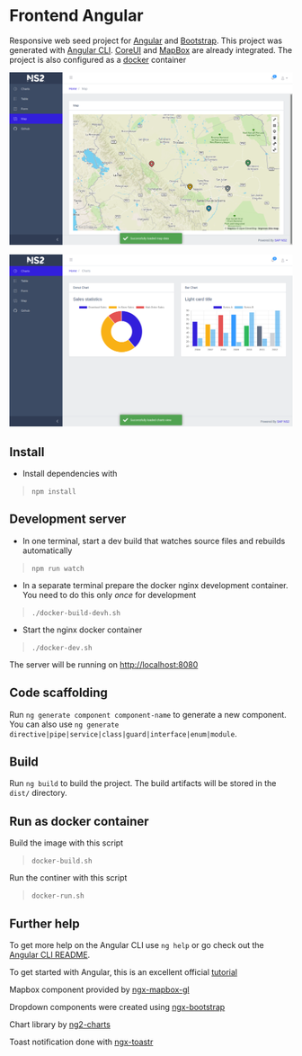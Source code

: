 # Frontend Angular

Responsive web seed project for [Angular](https://angular.io/) and [Bootstrap](https://getbootstrap.com/).  This project was generated with [Angular CLI](https://github.com/angular/angular-cli). [CoreUI](https://coreui.io/docs/getting-started/introduction/) and [MapBox](https://www.mapbox.com) are already integrated.  The project is also configured as a [docker](https://docs.docker.com/install/) container

 ![screenshot1.png](screenshot1.png)

  ![screenshot2.png](screenshot2.png)

## Install

* Install dependencies with 
>`npm install`

## Development server

* In one terminal, start a dev build that watches source files and rebuilds automatically

> `npm run watch`

* In a separate terminal prepare the docker nginx development container. You need to do this only *once* for development

>`./docker-build-devh.sh`

* Start the nginx docker container

>`./docker-dev.sh`

The server will be running on [http://localhost:8080](http://localhost:8080)

## Code scaffolding

Run `ng generate component component-name` to generate a new component. You can also use `ng generate directive|pipe|service|class|guard|interface|enum|module`.

## Build

Run `ng build` to build the project. The build artifacts will be stored in the `dist/` directory.

## Run as docker container

Build the image with this script

> `docker-build.sh`

Run the continer with this script

> `docker-run.sh`  

## Further help

To get more help on the Angular CLI use `ng help` or go check out the [Angular CLI README](https://github.com/angular/angular-cli/blob/master/README.md).

To get started with Angular, this is an excellent official [tutorial](https://angular.io/tutorial)

Mapbox component provided by [ngx-mapbox-gl](https://github.com/Wykks/ngx-mapbox-gl)

Dropdown components were created using [ngx-bootstrap](https://github.com/valor-software/ngx-bootstrap)

Chart library by [ng2-charts](https://valor-software.com/ng2-charts/)

Toast notification done with [ngx-toastr](https://github.com/scttcper/ngx-toastr)
